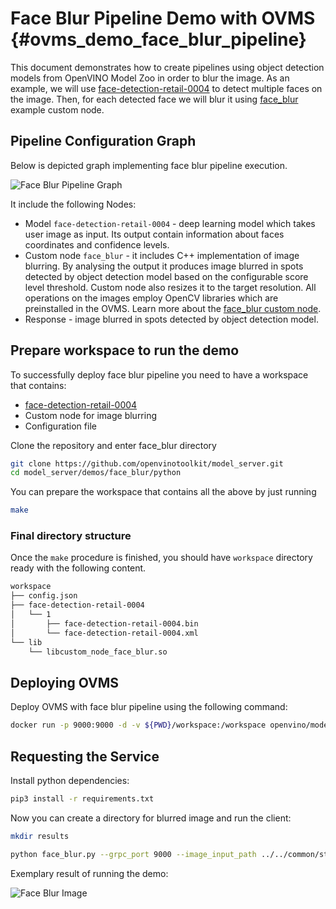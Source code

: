 # Face Blur Pipeline Demo with OVMS {#ovms_demo_face_blur_pipeline}

This document demonstrates how to create pipelines using object detection models from OpenVINO Model Zoo in order to blur the image. As an example, we will use [face-detection-retail-0004](https://github.com/openvinotoolkit/open_model_zoo/blob/2022.1.0/models/intel/face-detection-retail-0004/README.md) to detect multiple faces on the image. Then, for each detected face we will blur it using [face_blur](https://github.com/openvinotoolkit/model_server/blob/releases/2024/0/src/custom_nodes/face_blur) example custom node.

## Pipeline Configuration Graph

Below is depicted graph implementing face blur pipeline execution.

![Face Blur Pipeline Graph](face_blur_pipeline.svg)

It include the following Nodes:
- Model `face-detection-retail-0004` - deep learning model which takes user image as input. Its output contain information about faces coordinates and confidence levels.
- Custom node `face_blur` - it includes C++ implementation of image blurring. By analysing the output it produces image blurred in spots detected by object detection model based on the configurable score level threshold. Custom node also resizes it to the target resolution. All operations on the images employ OpenCV libraries which are preinstalled in the OVMS. Learn more about the [face_blur custom node](https://github.com/openvinotoolkit/model_server/blob/releases/2024/0/src/custom_nodes/face_blur).
- Response - image blurred in spots detected by object detection model.

## Prepare workspace to run the demo

To successfully deploy face blur pipeline you need to have a workspace that contains:
- [face-detection-retail-0004](https://github.com/openvinotoolkit/open_model_zoo/blob/2022.1.0/models/intel/face-detection-retail-0004/README.md)
- Custom node for image blurring
- Configuration file

Clone the repository and enter face_blur directory
```bash
git clone https://github.com/openvinotoolkit/model_server.git
cd model_server/demos/face_blur/python
```

You can prepare the workspace that contains all the above by just running

```bash
make
```

### Final directory structure

Once the `make` procedure is finished, you should have `workspace` directory ready with the following content.
```bash
workspace
├── config.json
├── face-detection-retail-0004
│   └── 1
│       ├── face-detection-retail-0004.bin
│       └── face-detection-retail-0004.xml
└── lib
    └── libcustom_node_face_blur.so
```

## Deploying OVMS

Deploy OVMS with face blur pipeline using the following command:

```bash
docker run -p 9000:9000 -d -v ${PWD}/workspace:/workspace openvino/model_server --config_path /workspace/config.json --port 9000
```

## Requesting the Service

Install python dependencies:
```bash
pip3 install -r requirements.txt
``` 

Now you can create a directory for blurred image and run the client:
```bash
mkdir results
```

```bash
python face_blur.py --grpc_port 9000 --image_input_path ../../common/static/images/people/people1.jpeg --blurred_image_save_path ./results --image_width 600 --image_height 400 --image_layout NHWC
```

Exemplary result of running the demo:

![Face Blur Image](face_blur_image.jpg)
